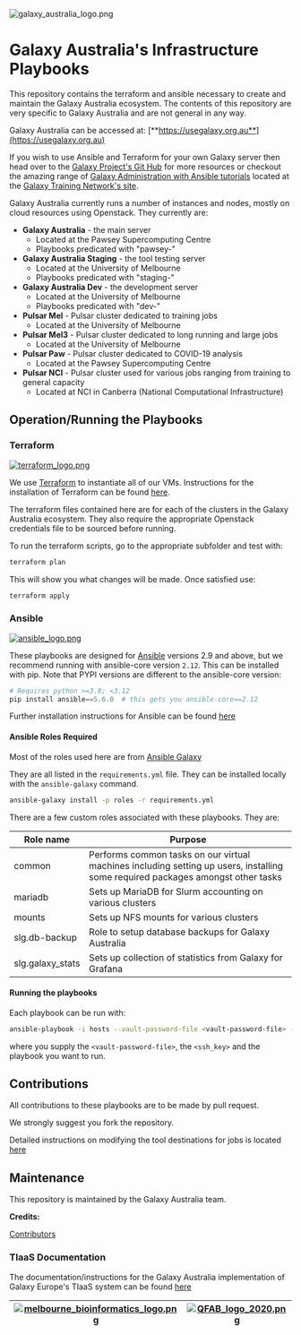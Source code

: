 ![galaxy_australia_logo.png](images/Galaxy_australia_white.png)

# Galaxy Australia's Infrastructure Playbooks

This repository contains the terraform and ansible necessary to create and maintain the Galaxy Australia ecosystem. The contents of this repository are very specific to Galaxy Australia and are not general in any way. 

Galaxy Australia can be accessed at: [**https://usegalaxy.org.au**](https://usegalaxy.org.au)

If you wish to use Ansible and Terraform for your own Galaxy server then head over to the [Galaxy Project's Git Hub](https://github.com/galaxyproject/) for more resources or checkout the amazing range of [Galaxy Administration with Ansible tutorials](https://training.galaxyproject.org/training-material/topics/admin/) located at the [Galaxy Training Network's site](https://training.galaxyproject.org).

Galaxy Australia currently runs a number of instances and nodes, mostly on cloud resources using Openstack. They currently are: 

* **Galaxy Australia** - the main server
    * Located at the Pawsey Supercomputing Centre
    * Playbooks predicated with "pawsey-"
* **Galaxy Australia Staging** - the tool testing server
    * Located at the University of Melbourne
    * Playbooks predicated with "staging-"
* **Galaxy Australia Dev** - the development server
    * Located at the University of Melbourne
    * Playbooks predicated with "dev-"
* **Pulsar Mel** - Pulsar cluster dedicated to training jobs
    * Located at the University of Melbourne
* **Pulsar Mel3** - Pulsar cluster dedicated to long running and large jobs
    * Located at the University of Melbourne
* **Pulsar Paw** - Pulsar cluster dedicated to COVID-19 analysis
    * Located at the Pawsey Supercomputing Centre
* **Pulsar NCI** - Pulsar cluster used for various jobs ranging from training to general capacity
    * Located at NCI in Canberra  (National Computational Infrastructure)

## Operation/Running the Playbooks

### Terraform

[![terraform_logo.png](images/terraform_logo.png)](https://terraform.io)

We use [Terraform](https://terraform.io) to instantiate all of our VMs. Instructions for the installation of Terraform can be found [here](https://learn.hashicorp.com/tutorials/terraform/install-cli).

The terraform files contained here are for each of the clusters in the Galaxy Australia ecosystem. They also require the appropriate Openstack credentials file to be sourced before running.

To run the terraform scripts, go to the appropriate subfolder and test with:

```bash
terraform plan
```

This will show you what changes will be made. Once satisfied use:

```bash
terraform apply
```

### Ansible

[![ansible_logo.png](images/ansible_logo.png)](https://www.ansible.com/)

These playbooks are designed for [Ansible](https://www.ansible.com) versions 2.9 and above, but we recommend running with ansible-core version `2.12`. This can be installed with pip. Note that PYPI versions are different to the ansible-core version:

```py
# Requires python >=3.8; <3.12
pip install ansible==5.6.0  # this gets you ansible-core==2.12
```

Further installation instructions for Ansible can be found [here](https://docs.ansible.com/ansible/latest/installation_guide/intro_installation.html)

#### Ansible Roles Required

Most of the roles used here are from [Ansible Galaxy](https://galaxy.ansible.com/)

They are all listed in the `requirements.yml` file. They can be installed locally with the `ansible-galaxy` command.

```bash
ansible-galaxy install -p roles -r requirements.yml
```

There are a few custom roles associated with these playbooks. They are:

| Role name | Purpose |
|-----------|---------|
| common    | Performs common tasks on our virtual machines including setting up users, installing some required packages amongst other tasks |
| mariadb | Sets up MariaDB for Slurm accounting on various clusters |
| mounts | Sets up NFS mounts for various clusters |
| slg.db-backup | Role to setup database backups for Galaxy Australia |
| slg.galaxy_stats | Sets up collection of statistics from Galaxy for Grafana |

#### Running the playbooks

Each playbook can be run with:

```bash
ansible-playbook -i hosts --vault-password-file <vault-password-file> --private-key <ssh_key> <playbook>
```
where you supply the `<vault-password-file>`, the `<ssh_key>` and the playbook you want to run.

## Contributions

All contributions to these playbooks are to be made by pull request. 

We strongly suggest you fork the repository.

Detailed instructions on modifying the tool destinations for jobs is located [here](docs/instructions_for_tool_destinations.md)

## Maintenance

This repository is maintained by the Galaxy Australia team.

**Credits:**

[Contributors](https://github.com/usegalaxy-au/infrastructure/graphs/contributors)


### TIaaS Documentation

The documentation/instructions for the Galaxy Australia implementation of Galaxy Europe's TIaaS system can be found [here](docs/TIaaS.md)



| [![melbourne_bioinformatics_logo.png](images/melbourne_bio.png)](https://melbournebioinformatics.org.au) | [![QFAB_logo_2020.png](images/QFAB_logo_2020.png)](https://www.qcif.edu.au/services/bioinformatics/) |
|-|-|
